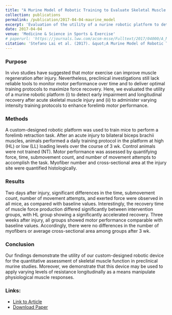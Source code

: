 ```yaml
---
title: "A Murine Model of Robotic Training to Evaluate Skeletal Muscle Recovery after Injury"
collection: publications
permalink: /publication/2017-04-04-maurine_model
excerpt: 'Evaluation of the utility of a nurine robotic platform to detect early impairment and longitudinal recovery after acute skeletal muscle injury and to administer varying intensity of training protocols to enhance forelimb motor performance.'
date: 2017-04-04
venue: 'Medicine & Science in Sports & Exercise'
# paperurl: 'https://journals.lww.com/acsm-msse/Fulltext/2017/04000/A_Murine_Model_of_Robotic_Training_to_Evaluate.26.aspx'
citation: 'Stefano Lai et al. (2017). &quot;A Murine Model of Robotic Training to Evaluate Skeletal Muscle Recovery after Injury.&quot; <i>Medicine & Science in Sports & Exercise</i>. 49.'
---
```


### Purpose 
In vivo studies have suggested that motor exercise can improve muscle regeneration after injury. Nevertheless, preclinical investigations still lack reliable tools to monitor motor performance over time and to deliver optimal training protocols to maximize force recovery. Here, we evaluated the utility of a murine robotic platform (i) to detect early impairment and longitudinal recovery after acute skeletal muscle injury and (ii) to administer varying intensity training protocols to enhance forelimb motor performance.

### Methods 
A custom-designed robotic platform was used to train mice to perform a forelimb retraction task. After an acute injury to bilateral biceps brachii muscles, animals performed a daily training protocol in the platform at high (HL) or low (LL) loading levels over the course of 3 wk. Control animals were not trained (NT). Motor performance was assessed by quantifying force, time, submovement count, and number of movement attempts to accomplish the task. Myofiber number and cross-sectional area at the injury site were quantified histologically.

### Results 
Two days after injury, significant differences in the time, submovement count, number of movement attempts, and exerted force were observed in all mice, as compared with baseline values. Interestingly, the recovery time of muscle force production differed significantly between intervention groups, with HL group showing a significantly accelerated recovery. Three weeks after injury, all groups showed motor performance comparable with baseline values. Accordingly, there were no differences in the number of myofibers or average cross-sectional area among groups after 3 wk.

### Conclusion 
Our findings demonstrate the utility of our custom-designed robotic device for the quantitative assessment of skeletal muscle function in preclinical murine studies. Moreover, we demonstrate that this device may be used to apply varying levels of resistance longitudinally as a means manipulate physiological muscle responses.

### Links:
- [Link to Article](https://journals.lww.com/acsm-msse/Fulltext/2017/04000/A_Murine_Model_of_Robotic_Training_to_Evaluate.26.aspx)
- [Download Paper](../files/A_Murine_Model_of_Robotic_Training_to_Evaluate.26.pdf)